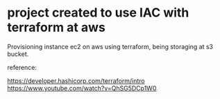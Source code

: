 # project created to use IAC with terraform at aws

Provisioning instance ec2 on aws using terraform, being storaging at s3 bucket.


reference:

https://developer.hashicorp.com/terraform/intro
https://www.youtube.com/watch?v=QhSG5DCp1W0